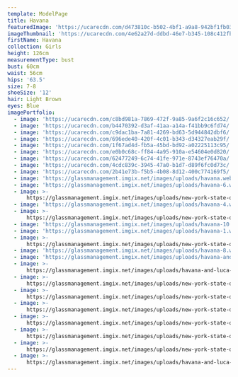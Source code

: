 ```yaml
---
template: ModelPage
title: Havana
featuredImage: 'https://ucarecdn.com/d473810c-b502-4bf1-a9a8-942bf1fb034c/'
imageThumbnail: 'https://ucarecdn.com/4e62a27d-ddbd-46e7-b345-108c412fb61b/'
firstName: Havana
collection: Girls
height: 126cm
measurementType: bust
bust: 60cm
waist: 56cm
hips: '63.5'
size: 7-8
shoeSize: '12'
hair: Light Brown
eyes: Blue
imagePortfolio:
  - image: 'https://ucarecdn.com/c8bd981a-7869-472f-9a85-9a6f2c16c652/'
  - image: 'https://ucarecdn.com/b4470392-d3af-41aa-a14a-f41bb9c6fd74/'
  - image: 'https://ucarecdn.com/c9dac1ba-7a81-4269-bd63-5d944842dbf6/'
  - image: 'https://ucarecdn.com/696ede40-420f-4c01-b343-d34327eab29f/'
  - image: 'https://ucarecdn.com/1f67ad4d-fb5a-45bd-bd92-a02225113c95/'
  - image: 'https://ucarecdn.com/e0b0c68c-ff84-4a95-910a-e54604e0d820/'
  - image: 'https://ucarecdn.com/62477249-6c74-41fe-971e-8743ef76470a/'
  - image: 'https://ucarecdn.com/4cdc839c-3945-47a0-b1d7-d89f6fc0d73c/'
  - image: 'https://ucarecdn.com/2b41e73b-f5b5-4b08-8d12-400c774169f5/'
  - image: 'https://glassmanagement.imgix.net/images/uploads/havana.webp'
  - image: 'https://glassmanagement.imgix.net/images/uploads/havana-6.webp'
  - image: >-
      https://glassmanagement.imgix.net/images/uploads/new-york-state-of-mind-dol-1056_preview.jpg
  - image: 'https://glassmanagement.imgix.net/images/uploads/havana-4.webp'
  - image: >-
      https://glassmanagement.imgix.net/images/uploads/new-york-state-of-mind-dol-1302_preview.jpg
  - image: 'https://glassmanagement.imgix.net/images/uploads/havana-10.webp'
  - image: 'https://glassmanagement.imgix.net/images/uploads/havana-1.webp'
  - image: >-
      https://glassmanagement.imgix.net/images/uploads/new-york-state-of-mind-dol-1247_preview.jpg
  - image: 'https://glassmanagement.imgix.net/images/uploads/havana-8.webp'
  - image: 'https://glassmanagement.imgix.net/images/uploads/havana-and-luca-glass.jpg'
  - image: >-
      https://glassmanagement.imgix.net/images/uploads/havana-and-luca-glass-1.jpg
  - image: >-
      https://glassmanagement.imgix.net/images/uploads/new-york-state-of-mind-dol-1362_preview.jpg
  - image: >-
      https://glassmanagement.imgix.net/images/uploads/new-york-state-of-mind-dol-1353_preview.jpg
  - image: >-
      https://glassmanagement.imgix.net/images/uploads/new-york-state-of-mind-dol-1070_preview.jpg
  - image: >-
      https://glassmanagement.imgix.net/images/uploads/new-york-state-of-mind-dol-1031-1-_preview.jpg
  - image: >-
      https://glassmanagement.imgix.net/images/uploads/new-york-state-of-mind-dol-0922_preview.jpg
  - image: >-
      https://glassmanagement.imgix.net/images/uploads/new-york-state-of-mind-dol-0883_preview.jpg
  - image: >-
      https://glassmanagement.imgix.net/images/uploads/havana-and-luca-glass-2.jpg
---
```



